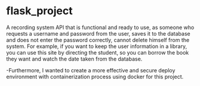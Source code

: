 # flask_project
A recording system API that is functional and ready to use, as someone who requests a username and password from the user, saves it to the database and does not enter the password correctly, cannot delete himself from the system.
For example, if you want to keep the user information in a library, you can use this site by directing the student, so you can borrow the book they want and watch the date taken from the database.

-Furthermore, I wanted to create a more effective and secure deploy environment with containerization process using docker for this project.


